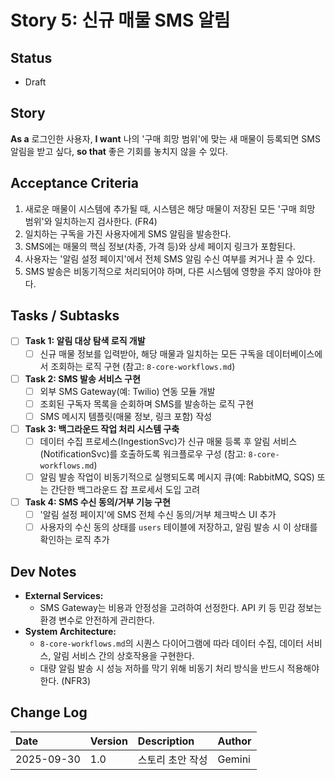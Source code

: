 # Story 5: 신규 매물 SMS 알림

## Status
- Draft

## Story
**As a** 로그인한 사용자,
**I want** 나의 '구매 희망 범위'에 맞는 새 매물이 등록되면 SMS 알림을 받고 싶다,
**so that** 좋은 기회를 놓치지 않을 수 있다.

## Acceptance Criteria
1.  새로운 매물이 시스템에 추가될 때, 시스템은 해당 매물이 저장된 모든 '구매 희망 범위'와 일치하는지 검사한다. (FR4)
2.  일치하는 구독을 가진 사용자에게 SMS 알림을 발송한다.
3.  SMS에는 매물의 핵심 정보(차종, 가격 등)와 상세 페이지 링크가 포함된다.
4.  사용자는 '알림 설정 페이지'에서 전체 SMS 알림 수신 여부를 켜거나 끌 수 있다.
5.  SMS 발송은 비동기적으로 처리되어야 하며, 다른 시스템에 영향을 주지 않아야 한다.

## Tasks / Subtasks
- [ ] **Task 1: 알림 대상 탐색 로직 개발**
    - [ ] 신규 매물 정보를 입력받아, 해당 매물과 일치하는 모든 구독을 데이터베이스에서 조회하는 로직 구현 (참고: `8-core-workflows.md`)
- [ ] **Task 2: SMS 발송 서비스 구현**
    - [ ] 외부 SMS Gateway(예: Twilio) 연동 모듈 개발
    - [ ] 조회된 구독자 목록을 순회하며 SMS를 발송하는 로직 구현
    - [ ] SMS 메시지 템플릿(매물 정보, 링크 포함) 작성
- [ ] **Task 3: 백그라운드 작업 처리 시스템 구축**
    - [ ] 데이터 수집 프로세스(IngestionSvc)가 신규 매물 등록 후 알림 서비스(NotificationSvc)를 호출하도록 워크플로우 구성 (참고: `8-core-workflows.md`)
    - [ ] 알림 발송 작업이 비동기적으로 실행되도록 메시지 큐(예: RabbitMQ, SQS) 또는 간단한 백그라운드 잡 프로세서 도입 고려
- [ ] **Task 4: SMS 수신 동의/거부 기능 구현**
    - [ ] '알림 설정 페이지'에 SMS 전체 수신 동의/거부 체크박스 UI 추가
    - [ ] 사용자의 수신 동의 상태를 `users` 테이블에 저장하고, 알림 발송 시 이 상태를 확인하는 로직 추가

## Dev Notes
- **External Services:**
    - SMS Gateway는 비용과 안정성을 고려하여 선정한다. API 키 등 민감 정보는 환경 변수로 안전하게 관리한다.
- **System Architecture:**
    - `8-core-workflows.md`의 시퀀스 다이어그램에 따라 데이터 수집, 데이터 서비스, 알림 서비스 간의 상호작용을 구현한다.
    - 대량 알림 발송 시 성능 저하를 막기 위해 비동기 처리 방식을 반드시 적용해야 한다. (NFR3)

## Change Log
| Date | Version | Description | Author |
| :--- | :--- | :--- | :--- |
| 2025-09-30 | 1.0 | 스토리 초안 작성 | Gemini |

